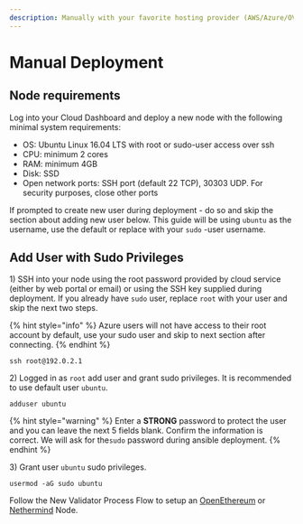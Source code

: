 ```yaml
---
description: Manually with your favorite hosting provider (AWS/Azure/OVH/etc)
---
```


# Manual Deployment

## Node requirements

Log into your Cloud Dashboard and deploy a new node with the following minimal system requirements:

* OS: Ubuntu Linux 16.04 LTS with root or sudo-user access over ssh
* CPU: minimum 2 cores
* RAM: minimum 4GB
* Disk: SSD
* Open network ports: SSH port \(default 22 TCP\), 30303 UDP. For security purposes, close other ports

If prompted to create new user during deployment - do so and skip the section about adding new user below. This guide will be using `ubuntu` as the username, use the default or replace with your `sudo` -user username.

## Add User with Sudo Privileges

1\) SSH into your node using the root password provided by cloud service \(either by web portal or email\) or using the SSH key supplied during deployment. If you already have  `sudo`  user, replace  `root`  with your user and skip the next two steps.

{% hint style="info" %}
Azure users will not have access to their root account by default, use your sudo user and skip to next section after connecting.
{% endhint %}

```text
ssh root@192.0.2.1
```

2\) Logged in as  `root`  add user and grant sudo privileges. It is recommended to use default user  `ubuntu`.

```text
adduser ubuntu
```

{% hint style="warning" %}
Enter a **STRONG** password to protect the user and you can leave the next 5 fields blank. Confirm the information is correct. We will ask for the`sudo` password during ansible deployment.
{% endhint %}

3\) Grant user `ubuntu` sudo privileges.

```text
usermod -aG sudo ubuntu
```

Follow the New Validator Process Flow to setup an [OpenEthereum](../new-validator-process-flow/openethereum-node-instructions.md) or [Nethermind](../new-validator-process-flow/nethermind-node-setup.md) Node.

